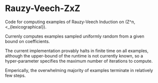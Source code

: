 # Rauzy-Veech-ZxZ

Code for computing examples of Rauzy-Veech Induction on (Z^n, <_{lexicographical}).

Currenly computes examples sampled uniformly random from a given bound on coefficients. 

The current implementation provably halts in finite time on all examples, although the upper-bound of the runtime is not currently known, so a hyper-parameter specifies the maximum number of iterations to compute.

Emperically, the overwhelming majority of examples terminate in relatively few steps. 
